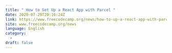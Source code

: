 ```yaml
---
title: " How to Set Up a React App with Parcel "
date: 2020-07-29T20:16:24Z
link: https://www.freecodecamp.org/news/how-to-up-a-react-app-with-parcel/?utm_medium=RSS&utm_source=news.12bit.vn
site: www.freecodecamp.org/news
language: English
category:
  -   
draft: false
---
```

